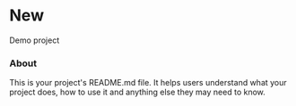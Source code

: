 New
===

Demo project

### About

This is your project's README.md file. It helps users understand what your
project does, how to use it and anything else they may need to know.